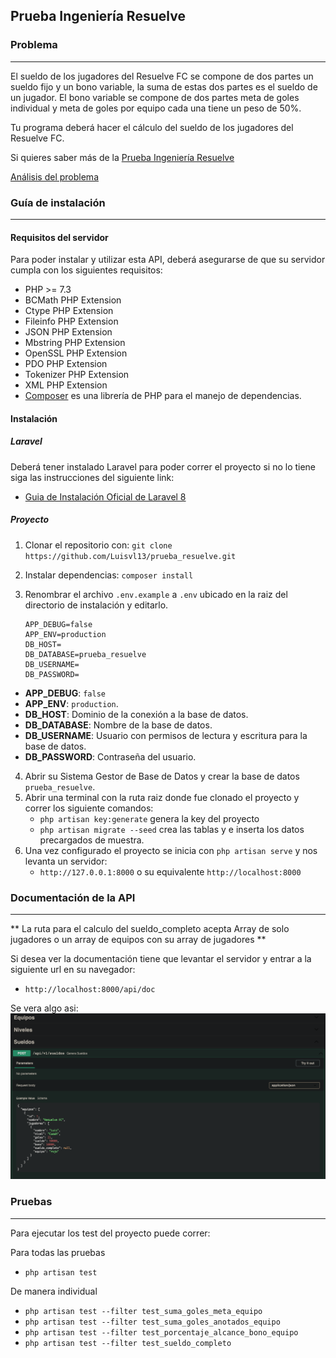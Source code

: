 ## Prueba Ingeniería Resuelve
### Problema
---

El sueldo de los jugadores del Resuelve FC se compone de dos partes un sueldo fijo y un bono variable, la suma de estas dos partes es el sueldo de un jugador. El bono variable se compone de dos partes meta de goles individual y meta de goles por equipo cada una tiene un peso de 50%.

Tu programa deberá hacer el cálculo del sueldo de los jugadores del Resuelve FC.

Si quieres saber más de la [Prueba Ingeniería Resuelve](https://github.com/resuelve/prueba-ing-backend) 

[Análisis del problema](https://github.com/Luisvl13/prueba_resuelve/blob/master/public/assets/analisis_problema.pdf) 

### Guía de instalación
---
#### Requisitos del servidor

Para poder instalar y utilizar esta API, deberá asegurarse de que su servidor cumpla con los siguientes requisitos:
* PHP >= 7.3
* BCMath PHP Extension
* Ctype PHP Extension
* Fileinfo PHP Extension
* JSON PHP Extension
* Mbstring PHP Extension
* OpenSSL PHP Extension
* PDO PHP Extension
* Tokenizer PHP Extension
* XML PHP Extension
* [Composer](https://getcomposer.org/) es una librería de PHP para el manejo de dependencias.

#### Instalación
##### Laravel
Deberá tener instalado Laravel para poder correr el proyecto si no lo tiene siga las instrucciones del siguiente link:
* [Guia de Instalación Oficial de Laravel 8](https://laravel.com/docs/8.x/installation)
##### Proyecto
1. Clonar el repositorio con: `git clone https://github.com/Luisvl13/prueba_resuelve.git`
2. Instalar dependencias: `composer install`
3. Renombrar el archivo `.env.example` a `.env` ubicado en la raiz del directorio de instalación y editarlo.
       
       APP_DEBUG=false
       APP_ENV=production
       DB_HOST=
       DB_DATABASE=prueba_resuelve
       DB_USERNAME=
       DB_PASSWORD=
       
* **APP_DEBUG**: `false`
* **APP_ENV**: `production`.
* **DB_HOST**: Dominio de la conexión a la base de datos.
* **DB_DATABASE**: Nombre de la base de datos.
* **DB_USERNAME**: Usuario con permisos de lectura y escritura para la base de datos.
* **DB_PASSWORD**: Contraseña del usuario.

4. Abrir su Sistema Gestor de Base de Datos y crear la base de datos `prueba_resuelve`.
5. Abrir una terminal con la ruta raiz donde fue clonado el proyecto y correr los siguiente comandos:
    * `php artisan key:generate` genera la key del proyecto
    * `php artisan migrate --seed` crea las tablas y e inserta los datos precargados de muestra.
6. Una vez configurado el proyecto se inicia con `php artisan serve` y nos levanta un servidor: 
    * `http://127.0.0.1:8000` o su equivalente `http://localhost:8000`

### Documentación de la API
---
** La ruta para el calculo del sueldo_completo acepta Array de solo jugadores o un array de equipos con su array de jugadores **

Si desea ver la documentación tiene que levantar el servidor y entrar a la siguiente url en su navegador:
* `http://localhost:8000/api/doc`

Se vera algo asi:
![Ejemplo documentación](https://github.com/Luisvl13/prueba_resuelve/blob/master/public/assets/documentacion.png)

### Pruebas
---
Para ejecutar los test del proyecto puede correr:

Para todas las pruebas 
* `php artisan test`

De manera individual
* `php artisan test --filter test_suma_goles_meta_equipo`
* `php artisan test --filter test_suma_goles_anotados_equipo`
* `php artisan test --filter test_porcentaje_alcance_bono_equipo`
* `php artisan test --filter test_sueldo_completo`
